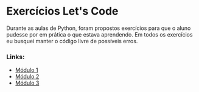 # Exercícios Let's Code
<p>Durante as aulas de Python, foram propostos exercícios para que o aluno pudesse por em prática o que estava aprendendo. Em todos os exercícios eu busquei manter o código livre de possíveis erros.</p>
<h3>Links:</h3>
<ul>
  <li><a href="https://github.com/washingtonsilva1/python-basics-letscode/tree/main/Mod_1">Módulo 1</a></li>
  <li><a href="https://github.com/washingtonsilva1/python-basics-letscode/tree/main/Mod_2">Módulo 2</a></li>
  <li><a href="https://github.com/washingtonsilva1/python-basics-letscode/tree/main/Mod_3">Módulo 3</a></li>
</ul>
